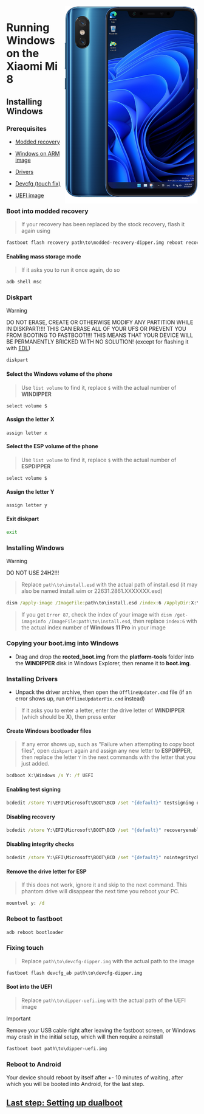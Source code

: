<img align="right" src="https://github.com/n00b69/woa-dipper/blob/main/dipper.png" width="350" alt="Windows 11 running on dipper">

# Running Windows on the Xiaomi Mi 8

## Installing Windows

### Prerequisites
- [Modded recovery](https://github.com/n00b69/woa-dipper/releases/tag/Recovery)

- [Windows on ARM image](https://arkt-7.github.io/woawin/)
  
- [Drivers](https://github.com/n00b69/woa-dipper/releases/tag/Drivers)

- [Devcfg (touch fix)](https://github.com/n00b69/woa-dipper/releases/download/Files/devcfg-dipper.img)

- [UEFI image](https://github.com/n00b69/woa-dipper/releases/tag/UEFI)

### Boot into modded recovery
> If your recovery has been replaced by the stock recovery, flash it again using
```cmd
fastboot flash recovery path\to\modded-recovery-dipper.img reboot recovery
```

#### Enabling mass storage mode
> If it asks you to run it once again, do so
```cmd
adb shell msc
```

### Diskpart
> [!WARNING]
> DO NOT ERASE, CREATE OR OTHERWISE MODIFY ANY PARTITION WHILE IN DISKPART!!!! THIS CAN ERASE ALL OF YOUR UFS OR PREVENT YOU FROM BOOTING TO FASTBOOT!!!! THIS MEANS THAT YOUR DEVICE WILL BE PERMANENTLY BRICKED WITH NO SOLUTION! (except for flashing it with [EDL](edl.md))
```cmd
diskpart
```

#### Select the Windows volume of the phone
> Use `list volume` to find it, replace `$` with the actual number of **WINDIPPER**
```diskpart
select volume $
``` 

#### Assign the letter X
```diskpart
assign letter x
``` 

#### Select the ESP volume of the phone
> Use `list volume` to find it, replace `$` with the actual number of **ESPDIPPER**
```diskpart
select volume $
``` 

#### Assign the letter Y
```diskpart
assign letter y
```

#### Exit diskpart
```cmd
exit
```

### Installing Windows
> [!Warning]
> DO NOT USE 24H2!!!

> Replace `path\to\install.esd` with the actual path of install.esd (it may also be named install.wim or 22631.2861.XXXXXXX.esd)

```cmd
dism /apply-image /ImageFile:path\to\install.esd /index:6 /ApplyDir:X:\
```

> If you get `Error 87`, check the index of your image with `dism /get-imageinfo /ImageFile:path\to\install.esd`, then replace `index:6` with the actual index number of **Windows 11 Pro** in your image

### Copying your boot.img into Windows
- Drag and drop the **rooted_boot.img** from the **platform-tools** folder into the **WINDIPPER** disk in Windows Explorer, then rename it to **boot.img**.

### Installing Drivers
- Unpack the driver archive, then open the `OfflineUpdater.cmd` file (if an error shows up, run `OfflineUpdaterFix.cmd` instead)

> If it asks you to enter a letter, enter the drive letter of **WINDIPPER** (which should be **X**), then press enter
  
#### Create Windows bootloader files
> If any error shows up, such as "Failure when attempting to copy boot files", open `diskpart` again and assign any new letter to **ESPDIPPER**, then replace the letter `Y` in the next commands with the letter that you just added.
```cmd
bcdboot X:\Windows /s Y: /f UEFI
```

#### Enabling test signing
```cmd
bcdedit /store Y:\EFI\Microsoft\BOOT\BCD /set "{default}" testsigning on
```

#### Disabling recovery
```cmd
bcdedit /store Y:\EFI\Microsoft\BOOT\BCD /set "{default}" recoveryenabled no
```

#### Disabling integrity checks
```cmd
bcdedit /store Y:\EFI\Microsoft\BOOT\BCD /set "{default}" nointegritychecks on
```

#### Remove the drive letter for ESP
> If this does not work, ignore it and skip to the next command. This phantom drive will disappear the next time you reboot your PC.
```cmd
mountvol y: /d
```

### Reboot to fastboot
```cmd
adb reboot bootloader
```

### Fixing touch
> Replace `path\to\devcfg-dipper.img` with the actual path to the image
```cmd
fastboot flash devcfg_ab path\to\devcfg-dipper.img
```

#### Boot into the UEFI
> Replace `path\to\dipper-uefi.img` with the actual path of the UEFI image

> [!Important]
> Remove your USB cable right after leaving the fastboot screen, or Windows may crash in the initial setup, which will then require a reinstall
```cmd
fastboot boot path\to\dipper-uefi.img
```

### Reboot to Android
Your device should reboot by itself after +- 10 minutes of waiting, after which you will be booted into Android, for the last step.

## [Last step: Setting up dualboot](/guide/4-dualboot.md)

















